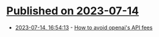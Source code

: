 # [Published on 2023-07-14](index.md)

* [2023-07-14, 16:54:13](https://lobste.rs/s/pyzybh/how_avoid_openai_s_api_fees) - [How to avoid openai's API fees](https://many.pw/synapse/two)
